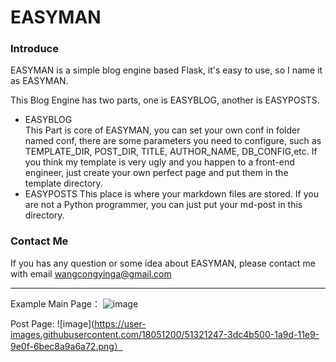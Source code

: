 # EASYMAN

### Introduce

EASYMAN is a simple blog engine based Flask, it's easy to use, so I name it as EASYMAN. <p>
This Blog Engine has two parts, one is EASYBLOG, another is EASYPOSTS.
-  EASYBLOG   
This Part is core of EASYMAN, you can set your own conf in folder named conf, there are some parameters you need to
configure, such as TEMPLATE_DIR, POST_DIR, TITLE, AUTHOR_NAME, DB_CONFIG,etc. If you think my template is very ugly and you happen 
to a front-end engineer, just create your own perfect page and put them in the template directory.
-  EASYPOSTS
This place is where your markdown files are stored. If you are not a Python  programmer, you can just put your md-post in this 
directory.

### Contact Me

If you has any question or some idea about EASYMAN, please contact me with email wangcongyinga@gmail.com

___

Example Main Page：
![image](https://user-images.githubusercontent.com/18051200/51321243-3ac9c480-1a9d-11e9-8c0a-4bb492eabec3.png)


Post Page:
![image](https://user-images.githubusercontent.com/18051200/51321247-3dc4b500-1a9d-11e9-9e0f-6bec8a9a6a72.png）
